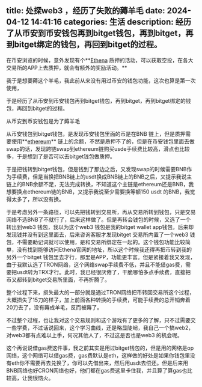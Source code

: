 title: 处探web3 ，经历了失败的薅羊毛
date: 2024-04-12 14:41:16
categories: 生活
description: 经历了从币安到币安钱包再到bitget钱包，再到bitget，再到bitget绑定的钱包，再回到bitget的过程。
--- 

在币安浏览的时候，意外发现有个**[Ethena](https://www.binance.com/en/price/ethena) 质押的活动，可以获取空投，在各大交易所的APP上去质押，就会有额外的奖励活动。**

我于是想要薅这个羊毛，我此前从来没有用过币安的钱包功能，这次也算是第一次使用，

于是经历了从币安到币安钱包再到bitget钱包，再到bitget，再到bitget绑定的钱包，再回到bitget的过程。

从币安到币安钱包是为了薅羊毛

从币安钱包到bitget钱包，是发现币安钱包里面的币是在BNB 链上，但是质押需要使用**[ethereum](https://ethereum.org/en/)** 链上的余额，不然是质押不了的，但是在币安钱包里面去做swap的话，发现跨链swap到ethereum链购买usde手续费比较高，滑点也比较多，于是想到了是否可以去bitget钱包做质押。

于是把钱转到bitget钱包，但是钱到了那边之后，又发现swap的时候需要BNB作为手续费，但是当换把BNB链上的usdt换成BNB链上的BNB之后，又提示我说主链上的BNB余额不足，无法完成转换，不知道这个主链是ethereum还是BNB，我想要换点ethereum链的BNB，又提示我说至少需要换等额150  usdt 的BNB，我觉得太多了，所以没有换。

于是考虑另外一条路径，可以先把钱转到交易所，再从交易所转到钱包，只是交易网络不选BNB了不就行了，后来这样做了。但是再转会钱包的时候，又选了一个转出到web3 钱包，我以为这个web3 钱包是我的bitget wallet app钱包，后来却发现钱并没有到这里面去，后来咨询客服才发现bitget 交易所内置了一个web3 钱包，不需要助记词就可以使用，是和交易所绑定在一起的。这个钱包功能比较简单，没有找到能够访问Ethena官网的地址，所以这个时候我还得再把币转到我的另外一个bitget 钱包里去才行，那里是APP，功能更丰富。但是紧接着我又发现，由于我默认选了TRON网络，这个网络swap手续费不低，并且不能借gas费，需要把usdt转为TRX才行。此时，我已经很厌倦了，干脆哪怕多点手续费，直接把币又都转到bitget交易所里面，不再折腾了。

整个过程下来，损失最大的一部分就是通过TRON网络把币转回交易所这个过程，大概损失了15刀的样子，加上前面各种转换的手续费，可能手续费的总开销奔着20刀去了，没有薅成羊毛，反而被薅了。

不过整个过程，也让我对这个交易规则和这个游戏有了更多的了解，只不过需要交一些学费，不过话说回来，这个学习曲线，还是略显陡峭，我自己一个搞web2，对web3都有点难以上手，何况其他人了，不过这是否也是web3 的机会呢。

这个再说说借gas费这件事，我之前其实是用过bitget钱包的，但是用的网络是op网络，这个网络可以借gas费，gas费默认是eth，这样做的好处是如果你钱包里没有eth你不需要再去兑换了，你可以先借出来，然后用usdt去偿还。但是后来用BNB网络也好CRON网络也好，他们都在gas费这里卡住我，并且算了算gas也比较高，让我很恼火。